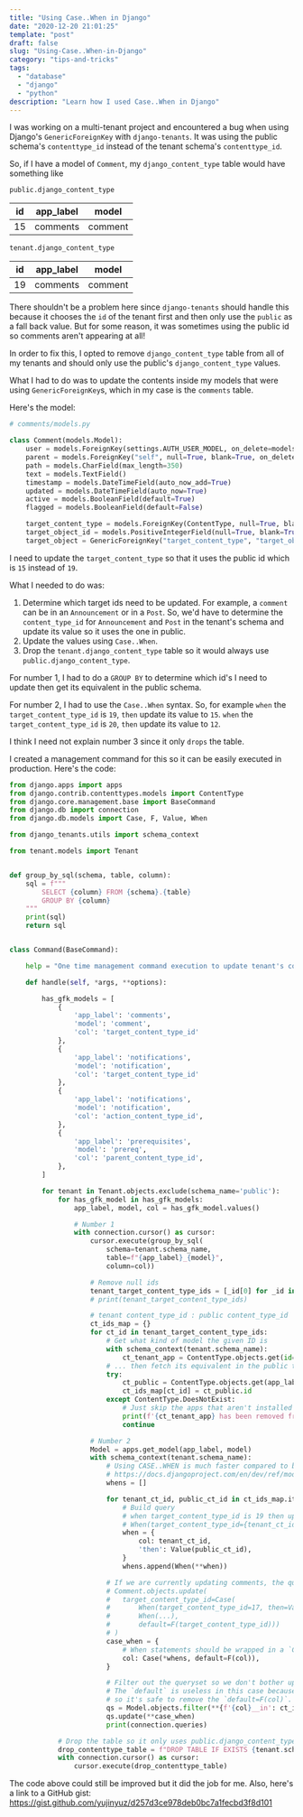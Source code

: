 ```yaml
---
title: "Using Case..When in Django"
date: "2020-12-20 21:01:25"
template: "post"
draft: false
slug: "Using-Case..When-in-Django"
category: "tips-and-tricks"
tags:
  - "database"
  - "django"
  - "python"
description: "Learn how I used Case..When in Django"
---
```


I was working on a multi-tenant project and encountered a bug when using Django's `GenericForeignKey` with `django-tenants`.
It was using the public schema's `contenttype_id` instead of the tenant schema's `contenttype_id`.

So, if I have a model of `Comment`, my `django_content_type` table would have something like

`public.django_content_type`

| id      | app_label    | model   |
| ------- | ------------ | ------- |
|     15  |     comments | comment |

`tenant.django_content_type`

| id      | app_label    | model   |
| ------- | ------------ | ------- |
|     19  |     comments | comment |

There shouldn't be a problem here since `django-tenants` should handle this because it chooses the `id` of the tenant
first and then only use the `public` as a fall back value. But for some reason, it was sometimes using the public id
so comments aren't appearing at all!

In order to fix this, I opted to remove `django_content_type` table from all of my tenants and should only use the
public's `django_content_type` values.

What I had to do was to update the contents inside my models that were using `GenericForeignKey`s, which in my case is the `comments` table.

Here's the model:

```python
# comments/models.py

class Comment(models.Model):
    user = models.ForeignKey(settings.AUTH_USER_MODEL, on_delete=models.CASCADE)
    parent = models.ForeignKey("self", null=True, blank=True, on_delete=models.SET_NULL)
    path = models.CharField(max_length=350)
    text = models.TextField()
    timestamp = models.DateTimeField(auto_now_add=True)
    updated = models.DateTimeField(auto_now=True)
    active = models.BooleanField(default=True)
    flagged = models.BooleanField(default=False)

    target_content_type = models.ForeignKey(ContentType, null=True, blank=True, on_delete=models.SET_NULL)
    target_object_id = models.PositiveIntegerField(null=True, blank=True)
    target_object = GenericForeignKey("target_content_type", "target_object_id")
```

I need to update the `target_content_type` so that it uses the public id which is `15` instead of `19`.

What I needed to do was:

1. Determine which target ids need to be updated. For example, a `comment` can be in an `Announcement` or in a `Post`.
   So, we'd have to determine the `content_type_id` for `Announcement` and `Post` in the tenant's schema and update its value so it uses the one in public.
2. Update the values using `Case..When`.
3. Drop the `tenant.django_content_type` table so it would always use `public.django_content_type`.

For number 1, I had to do a `GROUP BY` to determine which id's I need to update then get its equivalent in the public schema.

For number 2, I had to use the `Case..When` syntax. So, for example `when` the `target_content_type_id` is `19`, `then` update its value to `15`.
`when` the `target_content_type_id` is `20`, `then` update its value to `12`.

I think I need not explain number 3 since it only `drops` the table.

I created a management command for this so it can be easily executed in production. Here's the code:

```python
from django.apps import apps
from django.contrib.contenttypes.models import ContentType
from django.core.management.base import BaseCommand
from django.db import connection
from django.db.models import Case, F, Value, When

from django_tenants.utils import schema_context

from tenant.models import Tenant


def group_by_sql(schema, table, column):
    sql = f"""
        SELECT {column} FROM {schema}.{table}
        GROUP BY {column}
    """
    print(sql)
    return sql


class Command(BaseCommand):

    help = "One time management command execution to update tenant's content_type_ids"

    def handle(self, *args, **options):

        has_gfk_models = [
            {
                'app_label': 'comments',
                'model': 'comment',
                'col': 'target_content_type_id'
            },
            {
                'app_label': 'notifications',
                'model': 'notification',
                'col': 'target_content_type_id'
            },
            {
                'app_label': 'notifications',
                'model': 'notification',
                'col': 'action_content_type_id',
            },
            {
                'app_label': 'prerequisites',
                'model': 'prereq',
                'col': 'parent_content_type_id',
            },
        ]

        for tenant in Tenant.objects.exclude(schema_name='public'):
            for has_gfk_model in has_gfk_models:
                app_label, model, col = has_gfk_model.values()

                # Number 1
                with connection.cursor() as cursor:
                    cursor.execute(group_by_sql(
                        schema=tenant.schema_name,
                        table=f"{app_label}_{model}",
                        column=col))

                    # Remove null ids
                    tenant_target_content_type_ids = [_id[0] for _id in cursor.fetchall() if _id[0]]
                    # print(tenant_target_content_type_ids)

                    # tenant content_type_id : public content_type_id
                    ct_ids_map = {}
                    for ct_id in tenant_target_content_type_ids:
                        # Get what kind of model the given ID is
                        with schema_context(tenant.schema_name):
                            ct_tenant_app = ContentType.objects.get(id=ct_id)
                        # ... then fetch its equivalent in the public tenant
                        try:
                            ct_public = ContentType.objects.get(app_label=ct_tenant_app.app_label, model=ct_tenant_app.model)
                            ct_ids_map[ct_id] = ct_public.id
                        except ContentType.DoesNotExist:
                            # Just skip the apps that aren't installed anymore
                            print(f'{ct_tenant_app} has been removed from settings.APPS')
                            continue

                    # Number 2
                    Model = apps.get_model(app_label, model)
                    with schema_context(tenant.schema_name):
                        # Using CASE..WHEN is much faster compared to bulk_update in this case
                        # https://docs.djangoproject.com/en/dev/ref/models/conditional-expressions/#conditional-update
                        whens = []

                        for tenant_ct_id, public_ct_id in ct_ids_map.items():
                            # Build query
                            # when target_content_type_id is 19 then update it to 15
                            # When(target_content_type_id={tenant_ct_id}, then=Value({public_ct_id}))
                            when = {
                                col: tenant_ct_id,
                                'then': Value(public_ct_id),
                            }
                            whens.append(When(**when))

                        # If we are currently updating comments, the query would look something like
                        # Comment.objects.update(
                        #   target_content_type_id=Case(
                        #       When(target_content_type_id=17, then=Value(25)),
                        #       When(...),
                        #       default=F(target_content_type_id)))
                        # )
                        case_when = {
                            # When statements should be wrapped in a `Case` so we need to unpack the list `*whens`
                            col: Case(*whens, default=F(col)),
                        }

                        # Filter out the queryset so we don't bother updating other target ids
                        # The `default` is useless in this case because we are only updating the ids that are needed
                        # so it's safe to remove the `default=F(col)`.
                        qs = Model.objects.filter(**{f'{col}__in': ct_ids_map.keys()})
                        qs.update(**case_when)
                        print(connection.queries)

            # Drop the table so it only uses public.django_content_type
            drop_contenttype_table = f"DROP TABLE IF EXISTS {tenant.schema_name}.django_content_type CASCADE"
            with connection.cursor() as cursor:
                cursor.execute(drop_contenttype_table)
```

The code above could still be improved but it did the job for me.
Also, here's a link to a GitHub gist: https://gist.github.com/yujinyuz/d257d3ce978deb0bc7a1fecbd3f8d101
